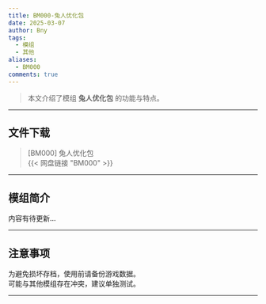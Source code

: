 ```yaml
---
title: BM000-兔人优化包
date: 2025-03-07
author: Bny
tags:
  - 模组
  - 其他
aliases:
  - BM000
comments: true
---
```


> 本文介绍了模组 **兔人优化包** 的功能与特点。

---

## 文件下载

> [BM000] 兔人优化包  
{{< 网盘链接 "BM000" >}}  

---

## 模组简介

>  
内容有待更新...  

---

## 注意事项

>  
为避免损坏存档，使用前请备份游戏数据。  
可能与其他模组存在冲突，建议单独测试。  

---

